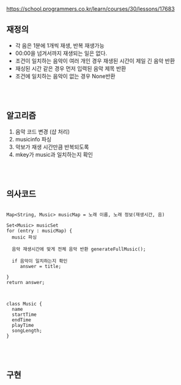 https://school.programmers.co.kr/learn/courses/30/lessons/17683


## 재정의
- 각 음은 1분에 1개씩 재생, 반복 재생가능
- 00:00을 넘겨서까지 재생되는 일은 없다.
- 조건이 일치하는 음악이 여러 개인 경우 재생된 시간이 제일 긴 음악 반환
- 재싱된 시간 같은 경우 먼저 입력된 음악 제목 반환
- 조건에 일치하는 음악이 없는 경우 None반환

<br><br>

## 알고리즘
1. 음악 코드 변경 (샵 처리)
2. musicinfo 파싱
3. 악보가 재생 시간만큼 반복되도록
4. mkey가 music과 일치하는지 확인
   

<br><br>

## 의사코드
```

Map<String, Music> musicMap = 노래 이름, 노래 정보(재생시간, 음)

Set<Music> musicSet
for (entry : musicMap) {
  music 파싱

  음악 재생시간에 맞게 전체 음악 반환 generateFullMusic();

  if 음악이 일치하는지 확인
     answer = title;

}
return answer;



class Music {
  name
  startTime
  endTime
  playTime
  songLength;
}
```



<br><br>

## 구현





